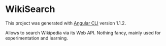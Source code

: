 # WikiSearch

This project was generated with [Angular CLI](https://github.com/angular/angular-cli) version 1.1.2.

Allows to search Wikipedia via its Web API. Nothing fancy, mainly used for experimentation and learning.
